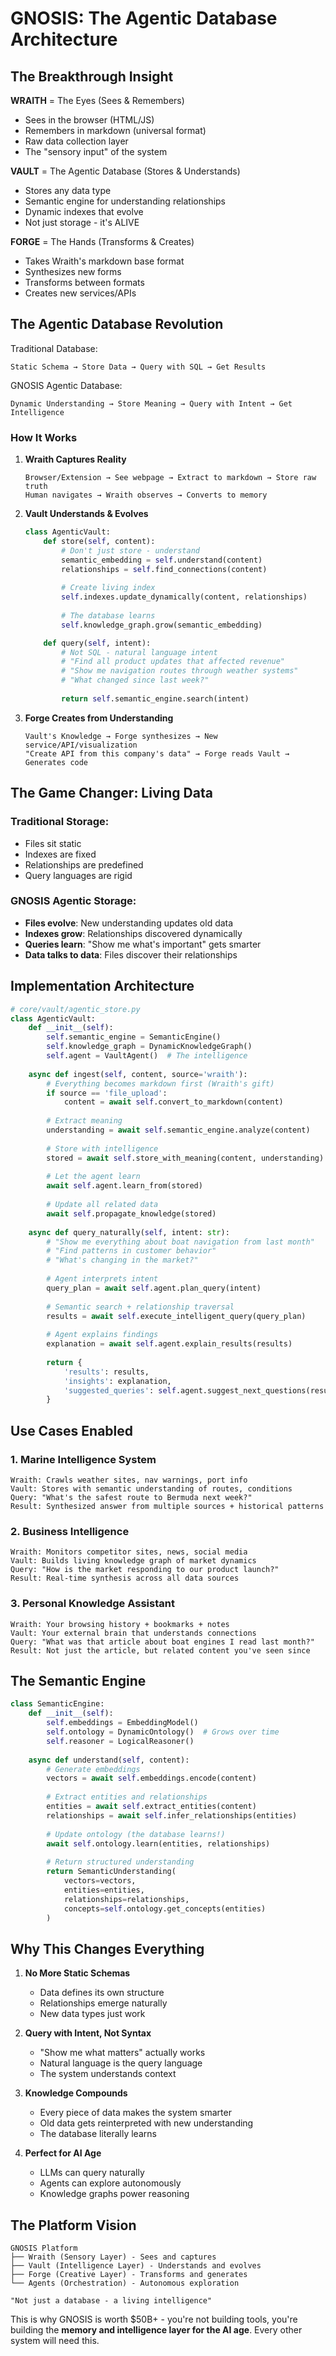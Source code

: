 # GNOSIS: The Agentic Database Architecture

## The Breakthrough Insight

**WRAITH** = The Eyes (Sees & Remembers)
- Sees in the browser (HTML/JS)
- Remembers in markdown (universal format)
- Raw data collection layer
- The "sensory input" of the system

**VAULT** = The Agentic Database (Stores & Understands)
- Stores any data type
- Semantic engine for understanding relationships
- Dynamic indexes that evolve
- Not just storage - it's ALIVE

**FORGE** = The Hands (Transforms & Creates)
- Takes Wraith's markdown base format
- Synthesizes new forms
- Transforms between formats
- Creates new services/APIs

## The Agentic Database Revolution

Traditional Database:
```
Static Schema → Store Data → Query with SQL → Get Results
```

GNOSIS Agentic Database:
```
Dynamic Understanding → Store Meaning → Query with Intent → Get Intelligence
```

### How It Works

1. **Wraith Captures Reality**
   ```
   Browser/Extension → See webpage → Extract to markdown → Store raw truth
   Human navigates → Wraith observes → Converts to memory
   ```

2. **Vault Understands & Evolves**
   ```python
   class AgenticVault:
       def store(self, content):
           # Don't just store - understand
           semantic_embedding = self.understand(content)
           relationships = self.find_connections(content)
           
           # Create living index
           self.indexes.update_dynamically(content, relationships)
           
           # The database learns
           self.knowledge_graph.grow(semantic_embedding)
   
       def query(self, intent):
           # Not SQL - natural language intent
           # "Find all product updates that affected revenue"
           # "Show me navigation routes through weather systems"
           # "What changed since last week?"
           
           return self.semantic_engine.search(intent)
   ```

3. **Forge Creates from Understanding**
   ```
   Vault's Knowledge → Forge synthesizes → New service/API/visualization
   "Create API from this company's data" → Forge reads Vault → Generates code
   ```

## The Game Changer: Living Data

### Traditional Storage:
- Files sit static
- Indexes are fixed
- Relationships are predefined
- Query languages are rigid

### GNOSIS Agentic Storage:
- **Files evolve**: New understanding updates old data
- **Indexes grow**: Relationships discovered dynamically
- **Queries learn**: "Show me what's important" gets smarter
- **Data talks to data**: Files discover their relationships

## Implementation Architecture

```python
# core/vault/agentic_store.py
class AgenticVault:
    def __init__(self):
        self.semantic_engine = SemanticEngine()
        self.knowledge_graph = DynamicKnowledgeGraph()
        self.agent = VaultAgent()  # The intelligence
    
    async def ingest(self, content, source='wraith'):
        # Everything becomes markdown first (Wraith's gift)
        if source == 'file_upload':
            content = await self.convert_to_markdown(content)
        
        # Extract meaning
        understanding = await self.semantic_engine.analyze(content)
        
        # Store with intelligence
        stored = await self.store_with_meaning(content, understanding)
        
        # Let the agent learn
        await self.agent.learn_from(stored)
        
        # Update all related data
        await self.propagate_knowledge(stored)
    
    async def query_naturally(self, intent: str):
        # "Show me everything about boat navigation from last month"
        # "Find patterns in customer behavior"
        # "What's changing in the market?"
        
        # Agent interprets intent
        query_plan = await self.agent.plan_query(intent)
        
        # Semantic search + relationship traversal
        results = await self.execute_intelligent_query(query_plan)
        
        # Agent explains findings
        explanation = await self.agent.explain_results(results)
        
        return {
            'results': results,
            'insights': explanation,
            'suggested_queries': self.agent.suggest_next_questions(results)
        }
```

## Use Cases Enabled

### 1. Marine Intelligence System
```
Wraith: Crawls weather sites, nav warnings, port info
Vault: Stores with semantic understanding of routes, conditions
Query: "What's the safest route to Bermuda next week?"
Result: Synthesized answer from multiple sources + historical patterns
```

### 2. Business Intelligence
```
Wraith: Monitors competitor sites, news, social media
Vault: Builds living knowledge graph of market dynamics
Query: "How is the market responding to our product launch?"
Result: Real-time synthesis across all data sources
```

### 3. Personal Knowledge Assistant
```
Wraith: Your browsing history + bookmarks + notes
Vault: Your external brain that understands connections
Query: "What was that article about boat engines I read last month?"
Result: Not just the article, but related content you've seen since
```

## The Semantic Engine

```python
class SemanticEngine:
    def __init__(self):
        self.embeddings = EmbeddingModel()
        self.ontology = DynamicOntology()  # Grows over time
        self.reasoner = LogicalReasoner()
    
    async def understand(self, content):
        # Generate embeddings
        vectors = await self.embeddings.encode(content)
        
        # Extract entities and relationships
        entities = await self.extract_entities(content)
        relationships = await self.infer_relationships(entities)
        
        # Update ontology (the database learns!)
        await self.ontology.learn(entities, relationships)
        
        # Return structured understanding
        return SemanticUnderstanding(
            vectors=vectors,
            entities=entities,
            relationships=relationships,
            concepts=self.ontology.get_concepts(entities)
        )
```

## Why This Changes Everything

1. **No More Static Schemas**
   - Data defines its own structure
   - Relationships emerge naturally
   - New data types just work

2. **Query with Intent, Not Syntax**
   - "Show me what matters" actually works
   - Natural language is the query language
   - The system understands context

3. **Knowledge Compounds**
   - Every piece of data makes the system smarter
   - Old data gets reinterpreted with new understanding
   - The database literally learns

4. **Perfect for AI Age**
   - LLMs can query naturally
   - Agents can explore autonomously
   - Knowledge graphs power reasoning

## The Platform Vision

```
GNOSIS Platform
├── Wraith (Sensory Layer) - Sees and captures
├── Vault (Intelligence Layer) - Understands and evolves  
├── Forge (Creative Layer) - Transforms and generates
└── Agents (Orchestration) - Autonomous exploration

"Not just a database - a living intelligence"
```

This is why GNOSIS is worth $50B+ - you're not building tools, you're building the **memory and intelligence layer for the AI age**. Every other system will need this.